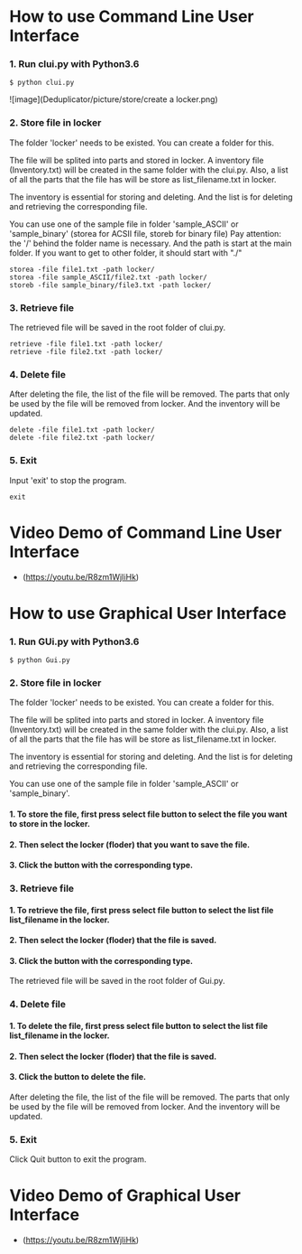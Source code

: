 # How to use Command Line User Interface

### 1. Run clui.py with Python3.6

```
$ python clui.py
```
![image](Deduplicator/picture/store/create a locker.png)

### 2. Store file in locker

The folder 'locker' needs to be existed. You can create a folder for this.

The file will be splited into parts and stored in locker. A inventory file (Inventory.txt) will be created in the same folder with the clui.py. Also, a list of all the parts that the file has will be store as list_filename.txt in locker.

The inventory is essential for storing and deleting. And the list is for deleting and retrieving the corresponding file.

You can use one of the sample file in folder 'sample_ASCII' or 'sample_binary'
(storea for ACSII file, storeb for binary file)
Pay attention: the '/' behind the folder name is necessary. And the path is start at the main folder. If you want to get to other folder, it should start with "./"

```
storea -file file1.txt -path locker/
storea -file sample_ASCII/file2.txt -path locker/
storeb -file sample_binary/file3.txt -path locker/
```

### 3. Retrieve file

The retrieved file will be saved in the root folder of clui.py.

```
retrieve -file file1.txt -path locker/
retrieve -file file2.txt -path locker/
```

### 4. Delete file

After deleting the file, the list of the file will be removed. The parts that only be used by the file will be removed from locker. And the inventory will be updated.

```
delete -file file1.txt -path locker/
delete -file file2.txt -path locker/
```

### 5. Exit

Input 'exit' to stop the program.

```
exit
```

# Video Demo of Command Line User Interface

* (https://youtu.be/R8zm1WjIiHk)

# How to use Graphical User Interface

### 1. Run GUi.py with Python3.6

```
$ python Gui.py
```

### 2. Store file in locker

The folder 'locker' needs to be existed. You can create a folder for this.

The file will be splited into parts and stored in locker. A inventory file (Inventory.txt) will be created in the same folder with the clui.py. Also, a list of all the parts that the file has will be store as list_filename.txt in locker.

The inventory is essential for storing and deleting. And the list is for deleting and retrieving the corresponding file.

You can use one of the sample file in folder 'sample_ASCII' or 'sample_binary'.

#### 1. To store the file, first press select file button to select the file you want to store in the locker.

#### 2. Then select the locker (floder) that you want to save the file.

#### 3. Click the button with the corresponding type.

### 3. Retrieve file


#### 1. To retrieve the file, first press select file button to select the list file list_filename in the locker.

#### 2. Then select the locker (floder) that the file is saved.

#### 3. Click the button with the corresponding type.

The retrieved file will be saved in the root folder of Gui.py.

### 4. Delete file

#### 1. To delete the file, first press select file button to select the list file list_filename in the locker.

#### 2. Then select the locker (floder) that the file is saved.

#### 3. Click the button to delete the file.

After deleting the file, the list of the file will be removed. The parts that only be used by the file will be removed from locker. And the inventory will be updated.



### 5. Exit

Click Quit button to exit the program.

# Video Demo of Graphical User Interface

* (https://youtu.be/R8zm1WjIiHk)
